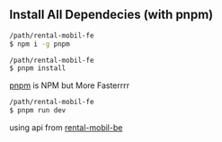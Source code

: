 ## Install All Dependecies (with pnpm)
```bash
/path/rental-mobil-fe
$ npm i -g pnpm

/path/rental-mobil-fe
$ pnpm install
```

[pnpm](https://pnpm.io/) is NPM but More Fasterrrr

```bash
/path/rental-mobil-fe
$ pnpm run dev
```

using api from [rental-mobil-be](https://github.com/26kito/rental-mobil)
